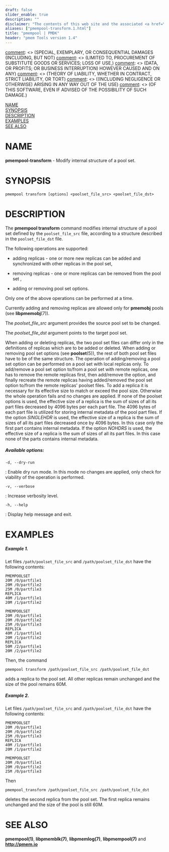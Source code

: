 ```yaml
---
draft: false
slider_enable: true
description: ""
disclaimer: "The contents of this web site and the associated <a href=\"https://github.com/pmem\">GitHub repositories</a> are BSD-licensed open source."
aliases: ["pmempool-transform.1.html"]
title: "pmempool | PMDK"
header: "pmem Tools version 1.4"
---
```


[comment]: <> (Copyright 2016-2018, Intel Corporation)

[comment]: <> (Redistribution and use in source and binary forms, with or without)
[comment]: <> (modification, are permitted provided that the following conditions)
[comment]: <> (are met:)
[comment]: <> (    * Redistributions of source code must retain the above copyright)
[comment]: <> (      notice, this list of conditions and the following disclaimer.)
[comment]: <> (    * Redistributions in binary form must reproduce the above copyright)
[comment]: <> (      notice, this list of conditions and the following disclaimer in)
[comment]: <> (      the documentation and/or other materials provided with the)
[comment]: <> (      distribution.)
[comment]: <> (    * Neither the name of the copyright holder nor the names of its)
[comment]: <> (      contributors may be used to endorse or promote products derived)
[comment]: <> (      from this software without specific prior written permission.)

[comment]: <> (THIS SOFTWARE IS PROVIDED BY THE COPYRIGHT HOLDERS AND CONTRIBUTORS)
[comment]: <> ("AS IS" AND ANY EXPRESS OR IMPLIED WARRANTIES, INCLUDING, BUT NOT)
[comment]: <> (LIMITED TO, THE IMPLIED WARRANTIES OF MERCHANTABILITY AND FITNESS FOR)
[comment]: <> (A PARTICULAR PURPOSE ARE DISCLAIMED. IN NO EVENT SHALL THE COPYRIGHT)
[comment]: <> (OWNER OR CONTRIBUTORS BE LIABLE FOR ANY DIRECT, INDIRECT, INCIDENTAL,)
[comment]: <> (SPECIAL, EXEMPLARY, OR CONSEQUENTIAL DAMAGES (INCLUDING, BUT NOT)
[comment]: <> (LIMITED TO, PROCUREMENT OF SUBSTITUTE GOODS OR SERVICES; LOSS OF USE,)
[comment]: <> (DATA, OR PROFITS; OR BUSINESS INTERRUPTION) HOWEVER CAUSED AND ON ANY)
[comment]: <> (THEORY OF LIABILITY, WHETHER IN CONTRACT, STRICT LIABILITY, OR TORT)
[comment]: <> ((INCLUDING NEGLIGENCE OR OTHERWISE) ARISING IN ANY WAY OUT OF THE USE)
[comment]: <> (OF THIS SOFTWARE, EVEN IF ADVISED OF THE POSSIBILITY OF SUCH DAMAGE.)

[comment]: <> (pmempool-transform.1 -- man page for pmempool-transform)

[NAME](#name)<br />
[SYNOPSIS](#synopsis)<br />
[DESCRIPTION](#description)<br />
[EXAMPLES](#examples)<br />
[SEE ALSO](#see-also)<br />

# NAME #

**pmempool-transform** - Modify internal structure of a pool set.


# SYNOPSIS #

```
pmempool transform [options] <poolset_file_src> <poolset_file_dst>
```


# DESCRIPTION #

The **pmempool transform** command modifies internal structure of a pool set
defined by the `poolset_file_src` file, according to a structure described in
the `poolset_file_dst` file.

The following operations are supported:

* adding replicas - one or more new replicas can be added and synchronized with
other replicas in the pool set,

* removing replicas - one or more replicas can be removed from the pool set
,

* adding or removing pool set options.

Only one of the above operations can be performed at a time.

Currently adding and removing replicas are allowed only for **pmemobj** pools
(see **libpmemobj**(7)).


The *poolset_file_src* argument provides the source pool set to be changed.

The *poolset_file_dst* argument points to the target pool set.



When adding or deleting replicas, the two pool set files can differ
only in the definitions of replicas which are to be added or deleted. When
adding or removing pool set options (see **poolset**(5)), the rest of both pool
set files have to be of the same structure. The operation of adding/removing
a pool set option can be performed on a pool set with local replicas only. To
add/remove a pool set option to/from a pool set with remote replicas, one has
to remove the remote replicas first, then add/remove the option, and finally
recreate the remote replicas having added/removed the pool set option to/from
the remote replicas' poolset files.
To add a replica it is necessary for its effective size to match or exceed the
pool size. Otherwise the whole operation fails and no changes are applied.
If none of the poolset options is used, the effective size of a replica is the
sum of sizes of all its part files decreased by 4096 bytes per each part file.
The 4096 bytes of each part file is utilized for storing internal metadata of
the pool part files.
If the option *SINGLEHDR* is used, the effective size of a replica is the sum of
sizes of all its part files decreased once by 4096 bytes. In this case only
the first part contains internal metadata.
If the option *NOHDRS* is used, the effective size of a replica is the sum of
sizes of all its part files. In this case none of the parts contains internal
metadata.


##### Available options: #####

`-d, --dry-run`

: Enable dry run mode. In this mode no changes are applied, only check for
viability of the operation is performed.

`-v, --verbose`

: Increase verbosity level.

`-h, --help`

: Display help message and exit.


# EXAMPLES #

##### Example 1. #####

Let files `/path/poolset_file_src` and `/path/poolset_file_dst` have the
following contents:

```
PMEMPOOLSET
20M /0/partfile1
20M /0/partfile2
25M /0/partfile3
REPLICA
40M /1/partfile1
20M /1/partfile2
```

```
PMEMPOOLSET
20M /0/partfile1
20M /0/partfile2
25M /0/partfile3
REPLICA
40M /1/partfile1
20M /1/partfile2
REPLICA
50M /2/partfile1
20M /2/partfile2

```
Then, the command

`pmempool transform /path/poolset_file_src /path/poolset_file_dst`

adds a replica to the pool set. All other replicas remain unchanged and
the size of the pool remains 60M.

##### Example 2. #####

Let files `/path/poolset_file_src` and `/path/poolset_file_dst` have the
following contents:

```
PMEMPOOLSET
20M /0/partfile1
20M /0/partfile2
25M /0/partfile3
REPLICA
40M /1/partfile1
20M /1/partfile2
```

```
PMEMPOOLSET
20M /0/partfile1
20M /0/partfile2
25M /0/partfile3
```
Then

`pmempool_transform /path/poolset_file_src /path/poolset_file_dst`

deletes the second replica from the pool set. The first replica remains
unchanged and the size of the pool is still 60M.


# SEE ALSO #

**pmempool(1)**, **libpmemblk(7)**, **libpmemlog(7)**,
**libpmempool(7)** and **<http://pmem.io>**
